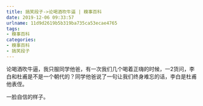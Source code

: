 ```yaml
---
title: 搞笑段子->论喝酒吹牛逼 | 糗事百科
date: 2019-12-06 09:33:57
urlname: 11d9d2619b5b319ba735ca53ecae4765
tags: 
- 糗事百科
categories:
- 糗事百科
- 搞笑段子
---
```

论喝酒吹牛逼，我只服同学他爸，有一次我们几个喝着正嗨的时候，一2货问，李白和杜甫是不是一个朝代的？同学他爸说了一句让我们终身难忘的话，李白是杜甫他表侄。

一脸自信的样子。



